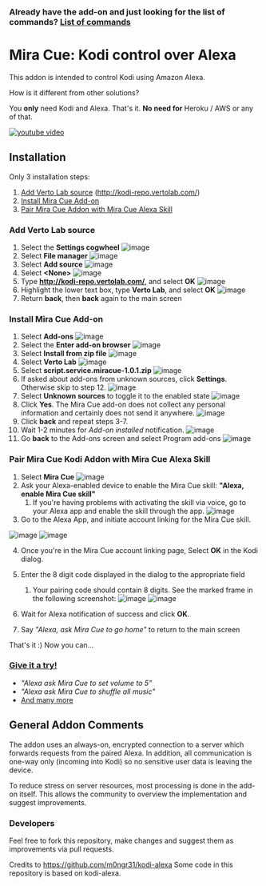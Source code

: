 ### Already have the add-on and just looking for the list of commands? [List of commands](commands.md)

# Mira Cue: Kodi control over Alexa

This addon is intended to control Kodi using Amazon Alexa.

How is it different from other solutions?

You **only** need Kodi and Alexa. That's it.
**No need for** Heroku / AWS or any of that.

[![youtube video](https://raw.githubusercontent.com/vertolab/kodi-create-repo/master/screenshots/youtube.png)](https://youtu.be/9K9k9VhhiWY)

## Installation

Only 3 installation steps:

1. [Add Verto Lab source](#add-verto-lab-source) (http://kodi-repo.vertolab.com/)
2. [Install Mira Cue Add-on](#install-mira-cue-add-on)
3. [Pair Mira Cue Addon with Mira Cue Alexa Skill](#pair-mira-cue-kodi-addon-with-mira-cue-alexa-skill)

### Add Verto Lab source

1. Select the **Settings cogwheel**
![image](https://raw.githubusercontent.com/vertolab/kodi-create-repo/master/screenshots/screenshot_1.png)
2. Select **File manager**
![image](https://raw.githubusercontent.com/vertolab/kodi-create-repo/master/screenshots/screenshot_2.png)
3. Select **Add source**
![image](https://raw.githubusercontent.com/vertolab/kodi-create-repo/master/screenshots/screenshot_3.png)
4. Select **&lt;None>**
![image](https://raw.githubusercontent.com/vertolab/kodi-create-repo/master/screenshots/screenshot_4.png)
5. Type **http://kodi-repo.vertolab.com/**, and select **OK**
![image](https://raw.githubusercontent.com/vertolab/kodi-create-repo/master/screenshots/screenshot_5.png)
6. Highlight the lower text box, type **Verto Lab**, and select **OK**
![image](https://raw.githubusercontent.com/vertolab/kodi-create-repo/master/screenshots/screenshot_6.png)
9. Return **back**, then **back** again to the main screen

### Install Mira Cue Add-on

1. Select **Add-ons**
![image](https://raw.githubusercontent.com/vertolab/kodi-create-repo/master/screenshots/screenshot_7.png)
2. Select the **Enter add-on browser**
![image](https://raw.githubusercontent.com/vertolab/kodi-create-repo/master/screenshots/screenshot_8.png)
3. Select **Install from zip file**
![image](https://raw.githubusercontent.com/vertolab/kodi-create-repo/master/screenshots/screenshot_9.png)
4. Select **Verto Lab**
![image](https://raw.githubusercontent.com/vertolab/kodi-create-repo/master/screenshots/screenshot_10.png)
7. Select **script.service.miracue-1.0.1.zip**
![image](https://raw.githubusercontent.com/vertolab/kodi-create-repo/master/screenshots/screenshot_11.png)
8. If asked about add-ons from unknown sources, click **Settings**. Otherwise skip to step 12.
![image](https://raw.githubusercontent.com/vertolab/kodi-create-repo/master/screenshots/screenshot_17.png)
9. Select **Unknown sources** to toggle it to the enabled state
![image](https://raw.githubusercontent.com/vertolab/kodi-create-repo/master/screenshots/screenshot_18.png)
10. Click **Yes**. The Mira Cue add-on does not collect any personal information and certainly does not send it anywhere.
![image](https://raw.githubusercontent.com/vertolab/kodi-create-repo/master/screenshots/screenshot_19.png)
11. Click **back** and repeat steps 3-7.
12. Wait 1-2 minutes for *Add-on installed* notification.
![image](https://raw.githubusercontent.com/vertolab/kodi-create-repo/master/screenshots/screenshot_12.png)
13. Go **back** to the Add-ons screen and select Program add-ons 
![image](https://raw.githubusercontent.com/vertolab/kodi-create-repo/master/screenshots/screenshot_13.png)

### Pair Mira Cue Kodi Addon with Mira Cue Alexa Skill

1. Select **Mira Cue**
![image](https://raw.githubusercontent.com/vertolab/kodi-create-repo/master/screenshots/screenshot_14.png)
2. Ask your Alexa-enabled device to enable the Mira Cue skill: **"Alexa, enable Mira Cue skill"**
    1. If you're having problems with activating the skill via voice, go to your Alexa app and enable the skill through the app.
![image](https://raw.githubusercontent.com/vertolab/kodi-create-repo/master/screenshots/screenshot_15.png)
3. Go to the Alexa App, and initiate account linking for the Mira Cue skill.

![image](https://raw.githubusercontent.com/vertolab/kodi-create-repo/master/screenshots/alexa_app_shot_3.png)
![image](https://raw.githubusercontent.com/vertolab/kodi-create-repo/master/screenshots/alexa_app_shot_2.png)

4. Once you're in the Mira Cue account linking page, Select **OK** in the Kodi dialog.
5. Enter the 8 digit code displayed in the dialog to the appropriate field
    1. Your pairing code should contain 8 digits. See the marked frame in the following screenshot:
![image](https://raw.githubusercontent.com/vertolab/kodi-create-repo/master/screenshots/screenshot_16.png)
![image](https://raw.githubusercontent.com/vertolab/kodi-create-repo/master/screenshots/alexa_app_shot_1.png)

6. Wait for Alexa notification of success and click **OK**.
7. Say *"Alexa, ask Mira Cue to go home"* to return to the main screen

That's it :) Now you can...

### [Give it a try!](commands.md)

 - *"Alexa ask Mira Cue to set volume to 5"*
 - *"Alexa ask Mira Cue to shuffle all music"*
 - [And many more](commands.md)

## General Addon Comments

The addon uses an always-on, encrypted connection to a server which forwards requests from the paired Alexa. In addition, all communication is one-way only (incoming into Kodi) so no sensitive user data is leaving the device. 

To reduce stress on server resources, most processing is done in the add-on itself. This allows the community to overview the implementation and suggest improvements.

### Developers
Feel free to fork this repository, make changes and suggest them as improvements via pull requests.

Credits to https://github.com/m0ngr31/kodi-alexa
Some code in this repository is based on kodi-alexa.
